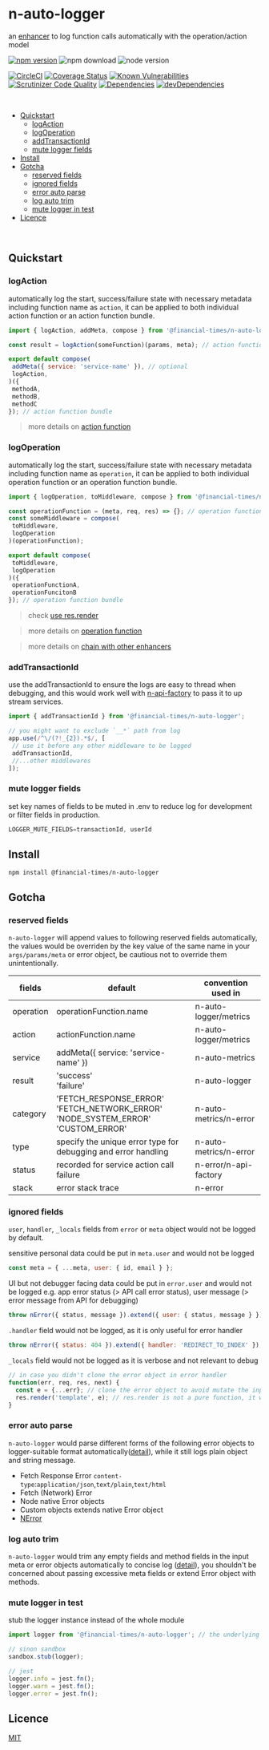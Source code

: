 # n-auto-logger 

an [enhancer](https://github.com/Financial-Times/n-express-enhancer) to log function calls automatically with the operation/action model

[![npm version](https://badge.fury.io/js/%40financial-times%2Fn-auto-logger.svg)](https://badge.fury.io/js/%40financial-times%2Fn-auto-logger)
![npm download](https://img.shields.io/npm/dm/@financial-times/n-auto-logger.svg)
![node version](https://img.shields.io/node/v/@financial-times/n-auto-logger.svg)


[![CircleCI](https://circleci.com/gh/Financial-Times/n-auto-logger.svg?style=shield)](https://circleci.com/gh/Financial-Times/n-auto-logger)
[![Coverage Status](https://coveralls.io/repos/github/Financial-Times/n-auto-logger/badge.svg?branch=master)](https://coveralls.io/github/Financial-Times/n-auto-logger?branch=master)
[![Known Vulnerabilities](https://snyk.io/test/github/Financial-Times/n-auto-logger/badge.svg)](https://snyk.io/test/github/Financial-Times/n-auto-logger)
[![Scrutinizer Code Quality](https://scrutinizer-ci.com/g/Financial-Times/n-auto-logger/badges/quality-score.png?b=master)](https://scrutinizer-ci.com/g/Financial-Times/n-auto-logger/?branch=master)
[![Dependencies](https://david-dm.org/Financial-Times/n-auto-logger.svg)](https://david-dm.org/Financial-Times/n-auto-logger)
[![devDependencies](https://david-dm.org/Financial-Times/n-auto-logger/dev-status.svg)](https://david-dm.org/Financial-Times/n-auto-logger?type=dev)

<br>

- [Quickstart](#quickstart)
  * [logAction](#logaction)
  * [logOperation](#logoperation)
  * [addTransactionId](#addtransactionid)
  * [mute logger fields](#mute-logger-fields)
- [Install](#install)
- [Gotcha](#gotcha)
  * [reserved fields](#reserved-fields)
  * [ignored fields](#ignored-fields)
  * [error auto parse](#error-auto-parse)
  * [log auto trim](#log-auto-trim)
  * [mute logger in test](#mute-logger-in-test)
- [Licence](#licence)

<br>

## Quickstart

### logAction

automatically log the start, success/failure state with necessary metadata including function name as `action`, it can be applied to both individual action function or an action function bundle.

```js
import { logAction, addMeta, compose } from '@financial-times/n-auto-logger';

const result = logAction(someFunction)(params, meta); // action function

export default compose(
 addMeta({ service: 'service-name' }), // optional
 logAction,
)({ 
 methodA, 
 methodB, 
 methodC 
}); // action function bundle
```

> more details on [action function](https://github.com/financial-Times/n-express-enhancer#action-function)

### logOperation

automatically log the start, success/failure state with necessary metadata including function name as `operation`, it can be applied to both individual operation function or an operation function bundle.

```js
import { logOperation, toMiddleware, compose } from '@financial-times/n-auto-logger';

const operationFunction = (meta, req, res) => {}; // operation function
const someMiddleware = compose(
 toMiddleware, 
 logOperation
)(operationFunction);

export default compose(
 toMiddleware, 
 logOperation
)({ 
 operationFunctionA, 
 operationFuncitonB 
}); // operation function bundle
```
> check [use res.render](https://github.com/Financial-Times/n-express-enhancer#use-resrender)

> more details on [operation function](https://github.com/financial-Times/n-express-enhancer#operatoin-function)

> more details on [chain with other enhancers](https://github.com/Financial-Times/n-express-enhancer/blob/master/README.md#chain-a-series-of-enhancers)

### addTransactionId

use the addTransactionId to ensure the logs are easy to thread when debugging, and this would work well with [n-api-factory](https://github.com/Financial-Times/n-api-factory) to pass it to up stream services.

```js
import { addTransactionId } from '@financial-times/n-auto-logger';

// you might want to exclude `__*` path from log
app.use(/^\/(?!_{2}).*$/, [
 // use it before any other middleware to be logged
 addTransactionId,
 //...other middlewares
]);
```

### mute logger fields

set key names of fields to be muted in .env to reduce log for development or filter fields in production.

```js
LOGGER_MUTE_FIELDS=transactionId, userId
```

## Install
```shell
npm install @financial-times/n-auto-logger
```

## Gotcha

### reserved fields
`n-auto-logger` will append values to following reserved fields automatically, the values would be overriden by the key value of the same name in your `args/params/meta` or error object, be cautious not to override them unintentionally.

| fields    | default                                                                            | convention used in     |
|-----------|------------------------------------------------------------------------------------|------------------------|
| operation | operationFunction.name                                                             | n-auto-logger/metrics  |
| action    | actionFunction.name                                                                | n-auto-logger/metrics  |
| service   | addMeta({ service: 'service-name' })                                               | n-auto-metrics         |
| result    | 'success'<br>'failure'                                                                | n-auto-logger          |
| category  | 'FETCH_RESPONSE_ERROR'<br>'FETCH_NETWORK_ERROR'<br>'NODE_SYSTEM_ERROR'<br>'CUSTOM_ERROR' | n-auto-metrics/n-error |
| type      | specify the unique error type for debugging and error handling                     | n-auto-metrics/n-error |
| status    | recorded for service action call failure                                           | n-error/n-api-factory  |
| stack     | error stack trace                                                                  | n-error                |


### ignored fields
`user`, `handler`, `_locals` fields from `error` or `meta` object would not be logged by default.

sensitive personal data could be put in `meta.user` and would not be logged
```js
const meta = { ...meta, user: { id, email } };
```

UI but not debugger facing data could be put in `error.user` and would not be logged
e.g. app error status (> API call error status), user message (> error message from API for debugging)

```js
throw nError({ status, message }).extend({ user: { status, message } });
````

`.handler` field would not be logged, as it is only useful for error handler
```js
throw nError({ status: 404 }).extend({ handler: 'REDIRECT_TO_INDEX' });
```

`_locals` field would not be logged as it is verbose and not relevant to debug
```js
// in case you didn't clone the error object in error handler
function(err, req, res, next) {
  const e = {...err}; // clone the error object to avoid mutate the input
  res.render('template', e); // res.render is not a pure function, it would assign _locals to e
}
```

### error auto parse

`n-auto-logger` would parse different forms of the following error objects to logger-suitable format automatically([detail](src/failure.js)), while it still logs plain object and string message.

* Fetch Response Error `content-type`:`application/json`,`text/plain`,`text/html`
* Fetch (Network) Error
* Node native Error objects
* Custom objects extends native Error object
* [NError](https://github.com/Financial-Times/n-error)

### log auto trim

`n-auto-logger` would trim any empty fields and method fields in the input meta or error objects automatically to concise log ([detail](src/index.js)), you shouldn't be concerned about passing excessive meta fields or extend Error object with methods.

### mute logger in test

stub the logger instance instead of the whole module

```js
import logger from '@financial-times/n-auto-logger'; // the underlying logger instance (`n-logger`)

// sinon sandbox
sandbox.stub(logger);

// jest
logger.info = jest.fn();
logger.warn = jest.fn();
logger.error = jest.fn();
```

## Licence
[MIT](/LICENSE)

